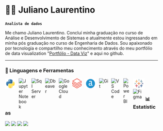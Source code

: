 # 👨‍💻 Juliano Laurentino

**`Analista de dados`**

Me chamo Juliano Laurentino. Concluí minha graduação no curso de Análise e Desenvolvimento de Sistemas e atualmente estou ingressando em minha pós graduação no curso de Engenharia de Dados. Sou apaixonado por tecnologia e compartilho meu conhecimento através do meu portfólio de data visualization "[Portfólio - Data Viz](https://sites.google.com/view/portfoliojulianolaurentino/in%C3%ADcio)" e aqui no github. 

---

### 🤖 Linguagens e Ferramentas
<img 
    align="left" 
    alt="Python"
    title="Python" 
    width="35px" 
    style="padding-right: 10px;" 
    src="https://raw.githubusercontent.com/devicons/devicon/master/icons/python/python-original.svg"
/>
<img 
    align="left" 
    alt="Jupyter Notebook"
    title="Jupyter Notebook" 
    width="32px" 
    style="padding-right: 10px;" 
    src="https://cdn.jsdelivr.net/gh/devicons/devicon@latest/icons/jupyter/jupyter-original.svg"
/>
<img 
    align="left" 
    alt="Sql Server"
    title="Sql Server" 
    width="35px" 
    style="padding-right: 10px;" 
    src="https://cdn.jsdelivr.net/gh/devicons/devicon@latest/icons/microsoftsqlserver/microsoftsqlserver-original.svg"
/>
<img 
    align="left" 
    alt="Dbeaver"
    title="Dbeaver" 
    width="35px" 
    style="padding-right: 10px;" 
    src="https://cdn.jsdelivr.net/gh/devicons/devicon@latest/icons/dbeaver/dbeaver-original.svg"
/>
<img 
    align="left" 
    alt="Google Cloud"
    title="Google Cloud" 
    width="35px" 
    style="padding-right: 10px;" 
    src="https://cdn.jsdelivr.net/gh/devicons/devicon@latest/icons/googlecloud/googlecloud-original.svg"
/>
<img 
    align="left" 
    alt="Databricks"
    title="Databricks" 
    width="30px" 
    style="padding-right: 10px;" 
    src="https://github.com/julianolaurentino/databricks-logo/blob/main/databricks-icon-seeklogo.png"
/>
<img 
    align="left" 
    alt="Alteryx"
    title="Alteryx" 
    width="38px" 
    style="padding-right: 10px;" 
    src="https://github.com/julianolaurentino/alteryx-logo/blob/main/Untitled%20(2).png"
/>
<img 
    align="left" 
    alt="Git"
    title="Git" 
    width="30px" 
    style="padding-right: 10px;" 
    src="https://cdn.jsdelivr.net/gh/devicons/devicon@latest/icons/git/git-original.svg"
/>
<img 
    align="left" 
    alt="VS Code"
    title="VS Code" 
    width="30px" 
    style="padding-right: 10px;" 
    src="https://cdn.jsdelivr.net/gh/devicons/devicon@latest/icons/vscode/vscode-original.svg"
/>
<img 
    align="left" 
    alt="Power BI"
    title="Power BI" 
    width="22px" 
    style="padding-right: 10px;" 
    src="https://github.com/microsoft/PowerBI-Icons/blob/main/SVG/Power-BI.svg?raw=true"
/>
<img
    align="left"
    alt="Tableau"
    title="Tableau"
    width="38px"
    style="padding-right: 10px;"
    src="https://github.com/julianolaurentino/tableau-png/blob/main/Untitled%20(1).png"
/>
<img 
    align="left" 
    alt="Figma"
    title="Figma" 
    width="30px" 
    style="padding-right: 10px;" 
    src="https://cdn.jsdelivr.net/gh/devicons/devicon@latest/icons/figma/figma-original.svg"
/>

<br/>
<br/>

### 📊 Estatísticas
<img src="https://github-profile-summary-cards.vercel.app/api/cards/stats?username=julianolaurentino&theme=monokai&v=1" width="250"/> <img src="https://github-profile-summary-cards.vercel.app/api/cards/repos-per-language?username=julianolaurentino&theme=monokai&v=1" width="250"/> <img src="https://github-readme-stats.vercel.app/api/top-langs/?username=julianolaurentino&theme=monokai&layout=compact&hide_border=true&v=1" width="315" /> <img src="https://github-profile-summary-cards.vercel.app/api/cards/profile-details?username=julianolaurentino&theme=monokai&v=1" width="824"/>
